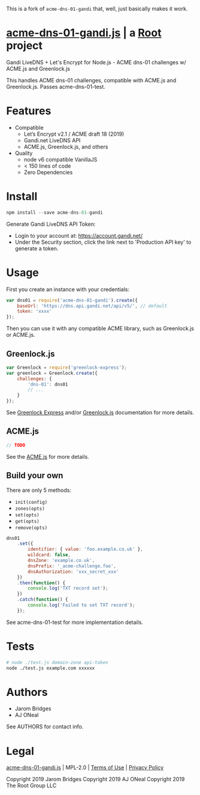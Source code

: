 
This is a fork of `acme-dns-01-gandi` that, well, just basically makes it work.

# [acme-dns-01-gandi.js](https://git.rootprojects.org/root/acme-dns-01-gandi.js) | a [Root](https://rootprojects.org/) project

Gandi LiveDNS + Let's Encrypt for Node.js - ACME dns-01 challenges w/ ACME.js and Greenlock.js

This handles ACME dns-01 challenges, compatible with ACME.js and Greenlock.js. Passes acme-dns-01-test.

# Features

-   Compatible
    -   Let’s Encrypt v2.1 / ACME draft 18 (2019)
    -   Gandi.net LiveDNS API
    -   ACME.js, Greenlock.js, and others
-   Quality
    -   node v6 compatible VanillaJS
    -   < 150 lines of code
    -   Zero Dependencies

# Install

```js
npm install --save acme-dns-01-gandi
```

Generate Gandi LiveDNS API Token:

-   Login to your account at: https://account.gandi.net/
-   Under the Security section, click the link next to 'Production API key' to generate a token.

# Usage

First you create an instance with your credentials:

```js
var dns01 = require('acme-dns-01-gandi').create({
	baseUrl: 'https://dns.api.gandi.net/api/v5/', // default
	token: 'xxxx'
});
```

Then you can use it with any compatible ACME library, such as Greenlock.js or ACME.js.

## Greenlock.js

```js
var Greenlock = require('greenlock-express');
var greenlock = Greenlock.create({
	challenges: {
		'dns-01': dns01
		// ...
	}
});
```

See [Greenlock Express](https://git.rootprojects.org/root/greenlock-express.js) and/or [Greenlock.js](https://git.rootprojects.org/root/greenlock.js) documentation for more details.

## ACME.js

```js
// TODO
```

See the [ACME.js](https://git.rootprojects.org/root/acme-v2.js) for more details.

## Build your own

There are only 5 methods:

-   `init(config)`
-   `zones(opts)`
-   `set(opts)`
-   `get(opts)`
-   `remove(opts)`

```js
dns01
	.set({
		identifier: { value: 'foo.example.co.uk' },
		wildcard: false,
		dnsZone: 'example.co.uk',
		dnsPrefix: '_acme-challenge.foo',
		dnsAuthorization: 'xxx_secret_xxx'
	})
	.then(function() {
		console.log('TXT record set');
	})
	.catch(function() {
		console.log('Failed to set TXT record');
	});
```

See acme-dns-01-test for more implementation details.

# Tests

```bash
# node ./test.js domain-zone api-token
node ./test.js example.com xxxxxx
```

# Authors

-   Jarom Bridges
-   AJ ONeal

See AUTHORS for contact info.

# Legal

[acme-dns-01-gandi.js](https://git.coolaj86.com/coolaj86/acme-dns-01-gandi.js) | MPL-2.0 | [Terms of Use](https://therootcompany.com/legal/#terms) | [Privacy Policy](https://therootcompany.com/legal/#privacy)

Copyright 2019 Jarom Bridges
Copyright 2019 AJ ONeal
Copyright 2019 The Root Group LLC
